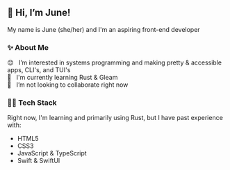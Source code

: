 ## 👋 Hi, I’m June!

My name is June (she/her) and I'm an aspiring front-end developer

### ✨ About Me

😊 &nbsp; I’m interested in systems programming and making pretty & accessible apps, CLI's, and TUI's\
🌱 &nbsp; I'm currently learning Rust & Gleam\
💖 &nbsp; I’m not looking to collaborate right now

### 👩‍💻 Tech Stack
Right now, I'm learning and primarily using Rust, but I have past experience with:
* HTML5
* CSS3
* JavaScript & TypeScript
* Swift & SwiftUI
